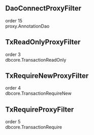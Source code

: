 ## DaoConnectProxyFilter
order 15  
proxy.AnnotationDao

## TxReadOnlyProxyFilter
order 3  
dbcore.TransactionReadOnly

## TxRequireNewProxyFilter
order 4  
dbcore.TransactionRequireNew

## TxRequireProxyFilter
order 5  
dbcore.TransactionRequire

